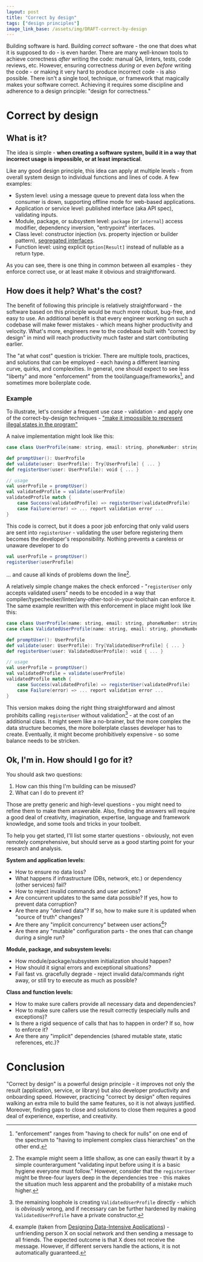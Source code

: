 ```yaml
---
layout: post
title: "Correct by design"
tags: ["design principles"]
image_link_base: /assets/img/DRAFT-correct-by-design
---
```


Building software is hard. Building _correct_ software - the one that does what it is supposed to do - is even harder.
There are many well-known tools to achieve correctness _after_ writing the code: manual QA, linters, tests, 
code reviews, etc. However, ensuring correctness _during_ or even _before_ writing the code - or making it very hard to
produce incorrect code - is also possible. There isn't a single tool, technique, or framework that magically makes your
software correct. Achieving it requires some discipline and adherence to a design principle: "design for correctness."

# Correct by design

## What is it?

The idea is simple - **when creating a software system, build it in a way that incorrect usage is 
impossible, or at least impractical**.

Like any good design principle, this idea can apply at multiple levels - from overall system design to individual 
functions and lines of code. A few examples:

* System level: using a message queue to prevent data loss when the consumer is down, supporting offline mode 
  for web-based applications.
* Application or service level: published interface (aka API spec), validating inputs.
* Module, package, or subsystem level: `package` (or `internal`) access modifier, dependency inversion, "entrypoint" interfaces.
* Class level: constructor injection (vs. property injection or builder pattern), 
  [segregated interfaces][segregated-interface].
* Function level: using explicit `Option[Result]` instead of nullable as a return type.

As you can see, there is one thing in common between all examples - they enforce correct use, or at least make it 
obvious and straightforward.

[segregated-interface]: https://en.wikipedia.org/wiki/Interface_segregation_principle

## How does it help? What's the cost?

The benefit of following this principle is relatively straightforward - the software based on this principle would be
much more robust, bug-free, and easy to use. An additional benefit is that every engineer
working on such a codebase will make fewer mistakes - which means higher productivity and velocity. What's more, 
engineers new to the codebase built with "correct by design" in mind will reach productivity much faster and start 
contributing earlier.

The "at what cost" question is trickier. There are multiple tools, practices, and solutions that can be employed - 
each having a different learning curve, quirks, and complexities. In general, one should expect to see less
"liberty" and more "enforcement" from the tool/language/frameworks[^1], and sometimes more boilerplate code.

[^1]: "enforcement" ranges from "having to check for nulls" on one end of the spectrum to "having to
    implement complex class hierarchies" on the other end.


### Example

To illustrate, let's consider a frequent use case - validation - and apply one of the correct-by-design techniques - 
["make it impossible to represent illegal states in the program"][unrepresentable-illegal-states]

[unrepresentable-illegal-states]: https://khalilstemmler.com/articles/typescript-domain-driven-design/make-illegal-states-unrepresentable/#Make-illegal-states-unrepresentable

A naive implementation might look like this:

```scala
case class UserProfile(name: string, email: string, phoneNumber: string)

def promptUser(): UserProfile
def validate(user: UserProfile): Try[UserProfile] { ... }
def registerUser(user: UserProfile): void { ... }

// usage
val userProfile = promptUser()
val validatedProfile = validate(userProfile)
validatedProfile match {
    case Success(validatedProfile) => registerUser(validatedProfile)
    case Failure(error) => ... report validation error ...
}
```

This code is correct, but it does a poor job enforcing that only valid users are sent into `registerUser` - validating
the user before registering them becomes the developer's responsibility. Nothing prevents a careless or unaware 
developer to do

```scala
val userProfile = promptUser()
registerUser(userProfile)
```

... and cause all kinds of problems down the line[^2].

A relatively simple change makes the check enforced  - "`registerUser` only accepts validated users" needs to be
encoded in a way that compiler/typechecker/linter/any-other-tool-in-your-toolchain can enforce it. The same example
rewritten with this enforcement in place might look like this:

```scala
case class UserProfile(name: string, email: string, phoneNumber: string)
case class ValidatedUserProfile(name: string, email: string, phoneNumber: string)

def promptUser(): UserProfile
def validate(user: UserProfile): Try[ValidatedUserProfile] { ... }
def registerUser(user: ValidatedUserProfile): void { ... }

// usage
val userProfile = promptUser()
val validatedProfile = validate(userProfile)
validatedProfile match {
    case Success(validatedProfile) => registerUser(validatedProfile)
    case Failure(error) => ... report validation error ...
}
```

This version makes doing the right thing straightforward and almost prohibits calling `registerUser` without 
validation[^3] - at the cost of an additional class. It might seem like a no-brainer, but the more complex the data
structure becomes, the more boilerplate classes developer has to create. Eventually, it might become prohibitively 
expensive - so some balance needs to be stricken.

[^2]: The example might seem a little shallow, as one can easily thwart it by a simple counterargument "validating 
    input before using it is a basic hygiene everyone must follow." However, consider that the `registerUser` might be 
    three-four layers deep in the dependencies tree - this makes the situation much less apparent and the 
    probability of a mistake much higher.

[^3]: the remaining loophole is creating `ValidatedUserProfile` directly - which is _obviously_ wrong, and if necessary 
    can be further hardened by making `ValidatedUserProfile` have a private constructor. 

## Ok, I'm in. How should I go for it?

You should ask two questions:

1. How can this thing I'm building can be misused?
2. What can I do to prevent it?

Those are pretty generic and high-level questions - you might need to refine them to make them answerable. Also, 
finding the answers will require a good deal of creativity, imagination, expertise, language and framework knowledge, 
and some tools and tricks in your toolbelt.

To help you get started, I'll list some starter questions - obviously, not even remotely comprehensive, but should
serve as a good starting point for your research and analysis.

**System and application levels:**

* How to ensure no data loss? 
* What happens if infrastructure (DBs, network, etc.) or dependency (other services) fail?
* How to reject invalid commands and user actions? 
* Are concurrent updates to the same data possible? If yes, how to prevent data corruption? 
* Are there any "derived data"? If so, how to make sure it is updated when "source of truth" changes? 
* Are there any "implicit concurrency" between user actions[^4]?
* Are there any "mutable" configuration parts - the ones that can change during a single run?

**Module, package, and subsystem levels:**

* How module/package/subsystem initialization should happen?
* How should it signal errors and exceptional situations?
* Fail fast vs. gracefully degrade - reject invalid data/commands right away, or still try to execute as much as 
  possible?

**Class and function levels:** 

* How to make sure callers provide all necessary data and dependencies?
* How to make sure callers use the result correctly (especially nulls and exceptions)?
* Is there a rigid sequence of calls that has to happen in order? If so, how to enforce it?
* Are there any "implicit" dependencies (shared mutable state, static references, etc.)?


[^4]: example (taken from [Designing Data-Intensive Applications][ddia]) - unfriending person X on social 
    network and then sending a message to all friends. The expected outcome is that X does not receive the message.
    However, if different servers handle the actions, it is not automatically guaranteed.

[ddia]: https://dataintensive.net/

# Conclusion

"Correct by design" is a powerful design principle - it improves not only the result (application, service, or library)
but also developer productivity and onboarding speed. However, practicing "correct by design" often requires walking 
an extra mile to build the same features, so it is not always justified. Moreover, finding gaps to close and solutions 
to close them requires a good deal of experience, expertise, and creativity.
